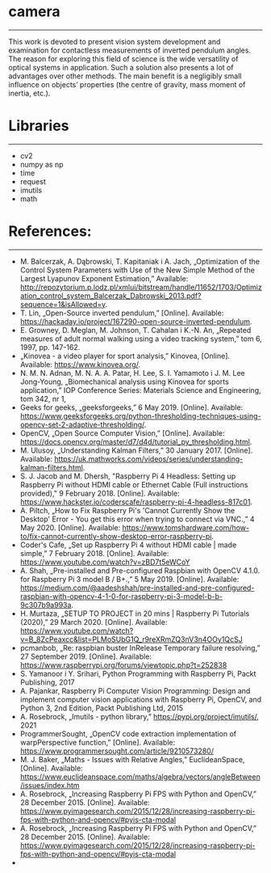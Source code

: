 # camera
--------------
This work is devoted to present vision system development and examination for contactless measurements of inverted pendulum angles. The reason for exploring this field of science is the wide versatility of optical systems in application. Such a solution also presents a lot of advantages over other methods. The main benefit is a negligibly small influence on objects’ properties (the centre of gravity, mass moment of inertia, etc.). 

# Libraries
--------------
* cv2
* numpy as np
* time
* request
* imutils
* math

# References:
--------------
* M. Balcerzak, A. Dąbrowski, T. Kapitaniak i A. Jach, „Optimization of the Control System Parameters with Use of the New Simple Method of the Largest Lyapunov Exponent Estimation,” Available: http://repozytorium.p.lodz.pl/xmlui/bitstream/handle/11652/1703/Optimization_control_system_Balcerzak_Dabrowski_2013.pdf?sequence=1&isAllowed=y. 
* T. Lin, „Open-Source inverted pendulum,”  [Online]. Available: https://hackaday.io/project/167290-open-source-inverted-pendulum.
* E. Growney, D. Meglan, M. Johnson, T. Cahalan i K.-N. An, „Repeated measures of adult normal walking using a video tracking system,” tom 6, 1997, pp. 147-162.
* „Kinovea - a video player for sport analysis,” Kinovea, [Online]. Available: https://www.kinovea.org/.
* N. M. N. Adnan, M. N. A. A. Patar, H. Lee, S. I. Yamamoto i J. M. Lee Jong-Young, „Biomechanical analysis using Kinovea for sports application,” IOP Conference Series: Materials Science and Engineering, tom 342, nr 1,
*  Geeks for geeks, „geeksforgeeks,” 6 May 2019. [Online]. Available: https://www.geeksforgeeks.org/python-thresholding-techniques-using-opencv-set-2-adaptive-thresholding/.
*  OpenCV, „Open Source Computer Vision,” [Online]. Available: https://docs.opencv.org/master/d7/d4d/tutorial_py_thresholding.html.
*  M. Ulusoy, „Understanding Kalman Filters,” 30 January 2017. [Online]. Available: https://uk.mathworks.com/videos/series/understanding-kalman-filters.html.
*  S. J. Jacob and M. Dhersh, "Raspberry Pi 4 Headless: Setting up Raspberry Pi without HDMI cable or Ethernet Cable (Full instructions provided)," 9 February 2018. [Online]. Available: https://www.hackster.io/coderscafe/raspberry-pi-4-headless-817c01.
*  A. Piltch, „How to Fix Raspberry Pi's 'Cannot Currently Show the Desktop' Error - You get this error when trying to connect via VNC.,” 4 May 2020. [Online]. Available: https://www.tomshardware.com/how-to/fix-cannot-currently-show-desktop-error-raspberry-pi.
*  Coder's Cafe, „Set up Raspberry Pi 4 without HDMI cable | made simple,” 7 February 2018. [Online]. Available: https://www.youtube.com/watch?v=zBD7t5eWCoY
*  A. Shah, „Pre-installed and Pre-configured Raspbian with OpenCV 4.1.0. for Raspberry Pi 3 model B / B+.,” 5 May 2019. [Online]. Available: https://medium.com/@aadeshshah/pre-installed-and-pre-configured-raspbian-with-opencv-4-1-0-for-raspberry-pi-3-model-b-b-9c307b9a993a.
*  H. Murtaza, „SETUP TO PROJECT in 20 mins | Raspberry Pi Tutorials (2020),” 29 March 2020. [Online]. Available: https://www.youtube.com/watch?v=B_8ZcPeaxcc&list=PLMoSUbG1Q_r9reXRmZQ3nV3n4OOy1QcSJ
*  pcmanbob, „Re: raspbian buster InRelease Temporary failure resolving,” 27 September 2019. [Online]. Available: https://www.raspberrypi.org/forums/viewtopic.php?t=252838
*  S. Yamanoor i Y. Srihari, Python Programming with Raspberry Pi, Packt Publishing, 2017
*  A. Pajankar, Raspberry Pi Computer Vision Programming: Design and implement computer vision applications with Raspberry Pi, OpenCV, and Python 3, 2nd Edition, Packt Publishing Ltd, 2015
*  A. Rosebrock, „Imutils - python library,” https://pypi.org/project/imutils/, 2021
*  ProgrammerSought, „OpenCV code extraction implementation of warpPerspective function,” [Online]. Available: https://www.programmersought.com/article/9210573280/
*  M. J. Baker, „Maths - Issues with Relative Angles,” EuclideanSpace, [Online]. Available: https://www.euclideanspace.com/maths/algebra/vectors/angleBetween/issues/index.htm
*  A. Rosebrock, „Increasing Raspberry Pi FPS with Python and OpenCV,” 28 December 2015. [Online]. Available: https://www.pyimagesearch.com/2015/12/28/increasing-raspberry-pi-fps-with-python-and-opencv/#pyis-cta-modal
*  A. Rosebrock, „Increasing Raspberry Pi FPS with Python and OpenCV,” 28 December 2015. [Online]. Available: https://www.pyimagesearch.com/2015/12/28/increasing-raspberry-pi-fps-with-python-and-opencv/#pyis-cta-modal
*  
